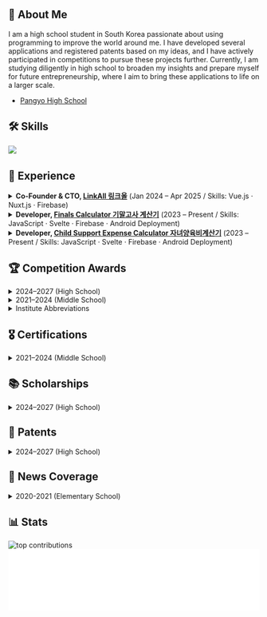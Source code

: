 ## 👦 About Me
I am a high school student in South Korea passionate about using programming to improve the world around me. I have developed several applications and registered patents based on my ideas, and I have actively participated in competitions to pursue these projects further. Currently, I am studying diligently in high school to broaden my insights and prepare myself for future entrepreneurship, where I aim to bring these applications to life on a larger scale.

- [Pangyo High School](https://pangyo-h.goesn.kr/pangyo-h/main.do)

## 🛠️ Skills
<p>
  <img src="https://skillicons.dev/icons?i=python,html,css,ts,js,vue,vuetify,nuxtjs,nodejs,express,firebase,git" />
  <br/>
</p>

## 💼 Experience  

<details>
<summary><b>Co-Founder & CTO, <a href="https://thinkforall-linkall.com">LinkAll 링크올</a></b> (Jan 2024 – Apr 2025 / Skills: Vue.js · Nuxt.js · Firebase)</summary>

- Co-founded a non-profit organization dedicated to closing the global education gap by providing free, high-quality education to underserved children.  
- Led development of the donation-tracking and outreach platform, helping raise **₩3,500,000+ in donations**, deliver **170+ hours of volunteer teaching**, and support **1,000+ children** with learning opportunities.  

</details>

<details>
<summary><b>Developer, <a href="https://finalscalcu.web.app">Finals Calculator 기말고사 계산기</a></b> (2023 – Present / Skills: JavaScript · Svelte · Firebase · Android Deployment)</summary>

- Developed and deployed a patent-pending grade-targeting calculator (“System and Method for Calculating Final Exam Scores Based on Target Grades”).  
- Enabled students to calculate the exam scores required to reach their desired semester grades.  
- Achieved **19,500+ downloads** on Google Play with sustained active use among Korean high school students.  

</details>

<details>
<summary><b>Developer, <a href="https://child-support-expanse.web.app">Child Support Expense Calculator 자녀양육비계산기</a></b> (2023 – Present / Skills: JavaScript · Svelte · Firebase · Android Deployment)</summary>

- Designed a legal-tech tool to estimate child support expenses under Korean family law guidelines.  
- Unofficially adopted by **judges and attorneys** as a practical calculation resource.  
- Reached **800+ downloads** to date.  

</details>

## 🏆 Competition Awards  

<details>
<summary>2024–2027 (High School)</summary>

| Year | Award (Korean) | Award (English) | Field | Institute |
|------|----------------|-----------------|-------|-----------|
| 2025 (currently competing) | 대한민국 인재상 (경기도 지역심사 통과) | Talent Award of Korea (Gyeonggi Regional Finalist) | Leadership / Innovation | MOE (Ministry of Education) |
| 2025 | 성남 KAIST AI 경진대회 성남연구센터장상 | Seongnam KAIST AI Competition – Director of Seongnam Research Center Award | Artificial Intelligence | Seongnam Research Center, KAIST |
| 2024 | 스마틴앱챌린지 장려상 | 3rd Place, National App Development Contest | Software / App Dev | SK Planet |
| 2024 | 전국 창업발명경진대회 우수상 | 3rd Place, National Startup & Invention Contest | Entrepreneurship | Suwon |

</details>

<details>
<summary>2021–2024 (Middle School)</summary>

| Year | Award (Korean) | Award (English) | Field | Institute |
|------|----------------|-----------------|-------|-----------|
| 2024 | 경기도교원단체총연합회장상 (우수 학웝 성취) | Award of Commendation for Academic Excellence | Academics / Education | GTA |
| 2023 | 한국코드페어 해커톤 동상 | 3rd Place, KCF Hackathon | Software / AI | KIISE |
| 2023 | 경기도교육감 표창장 | Award of Commendation | Education / Leadership | GOE |
| 2023 | 신나는 SW·AI 교육수기공모전 최우수상 | 1st Place, SW·AI Essay Contest | AI / Education | MSIT |
| 2022 | 청소년과학탐구반 융합탐구과제 최우수상 | 1st Place, National Science Fair | Science / Research | MSIT |
| 2021 | 과학 탐구 동아리 금상 | Gold Award, Youth Science Club (Team) | Science / Research | KOSAC |
| 2021 | 과학 탐구 동아리 은상 | Silver Award, Youth Science Club (Individual) | Science / Research | KOSAC |

</details>

<details>
<summary>Institute Abbreviations</summary>

| Abbreviation | Institute Full Name | Activity Scope | Institute Type |
|---|---|---|---|
| MSIT | [Ministry of Science and ICT](https://www.msit.go.kr/eng/index.do) | Korea | Ministry |
| GOE | [Gyeonggi Provincial Office of Education](https://www.goe.go.kr/goe/main.do) | Korea | Provincial Ministry |
| Suwon | Suwon City | Suwon City | City Government |
| KOSAC | [Korean Foundation of Science and Creativity](https://www.kosac.re.kr/main) | Korea | Bureau |
| KIISE | [The Korean Institute of Information Scientists and Engineers](http://m.kiise.or.kr/academyEng/main/getContent.faEng?content_no=1&MENU_ID=010100) | Korea | Bureau |
| SK Planet | [SK Planet](https://www.skplanet.com/main) | International | Corporation |
| GTA | Gyeonggi Teachers’ Association (경기도교원단체총연합회) | Gyeonggi Province | Professional Association |

</details>

## 🎖️ Certifications
<details>
<summary>2021–2024 (Middle School)</summary>

| Year | Certification (English) | Institute | Score |
|------|--------|------------|------------------|
| 2023 | [TEPS](https://www.teps.or.kr/) (Test for English Proficiency) | Seoul National University | 489/600 |

</details>

## 📚 Scholarships
<details>
<summary>2024–2027 (High School)</summary>

| 연도 (Year) | 장학 내용 (Korean) | Scholarship (English) | 내용 (Content) | 학회(Institute) | 선발 범위(Scope) |
|------|--------------------|------------------|--------|--|--|
| 2025 | [제12기 한성 노벨 영·수재 장학생](https://www.sonjaehan.com/?module=Board&action=SiteBoard&sMode=VIEW_FORM&iBrdNo=21&iBrdContNo=339&sBrdContRe=0&sSearchField=&sSearchValue=&CurrentPage=1) | Hansung Nobel Scholarship (12th Cohort) | Most likely High School Student to receive the Nobel Prize in the future | [(주)한성손재한장학회](https://www.sonjaehan.com/) | National |

</details>

## 🧾 Patents
<details>
<summary>2024–2027 (High School)</summary>

| 연도 (Year) | 상태 (Status) | 관련된 특허 회사 (Associated Patent Lawfirm) | 특허 아이디어 (Patent Idea) | 출원번호 (Application Number) |
|------|--------|------------|------------------|-----|
| 2025 | Patent Pending | [특허법인로율](https://www.lawyul.com/kor/main/main.html) | 목표 학점 기반 기말고사 점수 산정 시스템 및 방법 (System and Method for Calculating Final Exam Scores Based on Target Grades) | 10-2025-0119070 |

</details>

## 📰 News Coverage
<details>
<summary>2020-2021 (Elementary School)</summary>

| 연도 (Year) | 뉴스 (News) | 뉴스 회사 (News Corporate) |
|------|--------------------|------------------|
| 2021 | [Eldera: The New Global Intergenerational Mentoring Program](https://www.forbes.com/sites/nextavenue/2021/01/05/eldera-the-new-global-intergenerational-mentoring-program/) | Forbes |
| 2021 | [Eldera: The New Global Intergenerational Mentoring Program](https://www.nextavenue.org/eldera-the-new-global-intergenerational-mentoring-program/) | Next Avenue |
| 2021 | [How technology can help seniors beat loneliness and isolation](https://www.washingtonpost.com/lifestyle/2021/12/03/seniors-loneliness-solutions-technology-virtual-reality/) | Washington Post |
| 2021 | [使用演算法配對老少 建立聯繫平台](https://www.singtaousa.com/2021-12-12/%E4%BD%BF%E7%94%A8%E6%BC%94%E7%AE%97%E6%B3%95%E9%85%8D%E5%B0%8D%E8%80%81%E5%B0%91-%E5%BB%BA%E7%AB%8B%E8%81%AF%E7%B9%AB%E5%B9%B3%E5%8F%B0/3812809) | Sing Tao |
| 2020 | [코로나에 갈 곳 없지만…이 아이들이 화상채팅에 접속한 이유](https://www.kmib.co.kr/article/view.asp?arcid=0015066564) | 국민일보 |

</details>

## 📊 Stats
![top contributions](https://github-contributor-stats.vercel.app/api?username=hslee2008&limit=17&theme=dark&combine_all_yearly_contributions=true)
![reactions](./metrics.plugin.reactions.svg)
